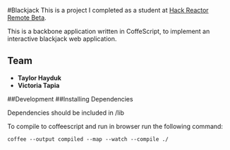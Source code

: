 #Blackjack
This is a project I completed as a student at [Hack Reactor Remote Beta](http://www.hackreactor.com/remote-beta).

This is a backbone application written in CoffeScript, to implement an interactive blackjack web application.

## Team
  - __Taylor Hayduk__
  - __Victoria Tapia__

##Development
##Installing Dependencies

Dependencies should be included in /lib

To compile to coffeescript and run in browser run the following command:
```
coffee --output compiled --map --watch --compile ./
```
